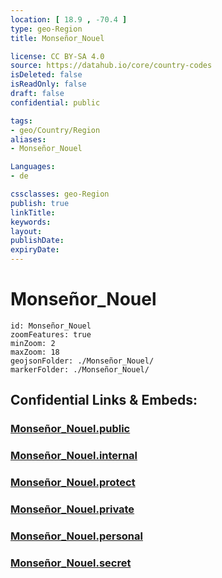 ```yaml
---
location: [ 18.9 , -70.4 ] 
type: geo-Region
title: Monseñor_Nouel

license: CC BY-SA 4.0
source: https://datahub.io/core/country-codes
isDeleted: false
isReadOnly: false
draft: false
confidential: public

tags:
- geo/Country/Region
aliases:
- Monseñor_Nouel

Languages:
- de

cssclasses: geo-Region
publish: true
linkTitle: 
keywords: 
layout: 
publishDate: 
expiryDate: 
---
```


# Monseñor_Nouel

```leaflet
id: Monseñor_Nouel
zoomFeatures: true 
minZoom: 2 
maxZoom: 18
geojsonFolder: ./Monseñor_Nouel/
markerFolder: ./Monseñor_Nouel/
```


## Confidential Links & Embeds: 

### [Monseñor_Nouel.public](/_public/\Earth\Continent\America~Caribbean\Dominican_Rep\provinces~Dominican_RepMonseñor_Nouel.public.md) 

### [Monseñor_Nouel.internal](/_internal/\Earth\Continent\America~Caribbean\Dominican_Rep\provinces~Dominican_RepMonseñor_Nouel.internal.md) 

### [Monseñor_Nouel.protect](/_protect/\Earth\Continent\America~Caribbean\Dominican_Rep\provinces~Dominican_RepMonseñor_Nouel.protect.md) 

### [Monseñor_Nouel.private](/_private/\Earth\Continent\America~Caribbean\Dominican_Rep\provinces~Dominican_RepMonseñor_Nouel.private.md) 

### [Monseñor_Nouel.personal](/_personal/\Earth\Continent\America~Caribbean\Dominican_Rep\provinces~Dominican_RepMonseñor_Nouel.personal.md) 

### [Monseñor_Nouel.secret](/_secret/\Earth\Continent\America~Caribbean\Dominican_Rep\provinces~Dominican_RepMonseñor_Nouel.secret.md)

